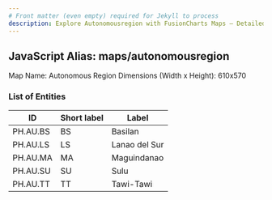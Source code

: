 ```yaml
---
# Front matter (even empty) required for Jekyll to process
description: Explore Autonomousregion with FusionCharts Maps – Detailed features for seamless integration. Try now & enhance your data visualization today! 
---
```


## JavaScript Alias: maps/autonomousregion

Map Name: Autonomous Region
Dimensions (Width x Height): 610x570

### List of Entities

| ID       | Short label | Label         |
| -------- | ----------- | ------------- |
| PH.AU.BS | BS          | Basilan       |
| PH.AU.LS | LS          | Lanao del Sur |
| PH.AU.MA | MA          | Maguindanao   |
| PH.AU.SU | SU          | Sulu          |
| PH.AU.TT | TT          | Tawi-Tawi     |
